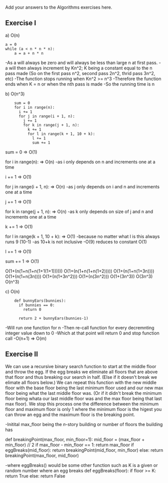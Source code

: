 Add your answers to the Algorithms exercises here.
## Exercise I

a) O(n)
```
a = 0
while (a < n * n * n):
    a = a + n * n
```
-As a will always be zero and will always be less than large n at first pass.
-a will then always increment by Kn^2; K being a constant equal to the n pass made
(So on the first pass n^2, second pass 2n^2, thrid pass 3n^2, etc)
-The function stops running when Kn^2 >= n^3
-Therefore the function ends when K = n or when the nth pass is made
-So the running time is n

b) O(n^3)
```
    sum = 0
    for i in range(n):
      i += 1
      for j in range(i + 1, n):
        j += 1
        for k in range(j + 1, n):
          k += 1
          for l in range(k + 1, 10 + k):
            l += 1
            sum += 1
```
sum = 0 => O(1)

for i in range(n): => O(n)
    -as i only depends on n and increments one at a time

i += 1 => O(1)

for j in range(i + 1, n): => O(n)
    -as j only depends on i and n and increments one at a time

j += 1 => O(1)

for k in range(j + 1, n): => O(n)
    -as k only depends on size of j and n and increments one at a time

k += 1  => O(1)

for l in range(k + 1, 10 + k): => O(1)
    -because no matter what l is this always runs 9 (10-1)
    -as 10+k is not inclusive
    -O(9) reduces to constant O(1)

l += 1 => O(1)

sum += 1 => O(1)

O(1+(n(1+n(1+n(1+1(1+1))))))
O(1+(n(1+n(1+n(1+2)))))
O(1+(n(1+n(1+3n))))
O(1+(n(1+n(3n))))
O(1+(n(1+3n^2)))
O(1+(n(3n^2)))
O(1+(3n^3))
O(3n^3)
O(n^3)


c) O(n)
```
    def bunnyEars(bunnies):
      if bunnies == 0:
        return 0

      return 2 + bunnyEars(bunnies-1)
```
-Will run one function for n
-Then re-call function for every decremnting integer value down to 0
-Which at that point will return 0 and stop function call
-O(n+1) => O(m)


## Exercise II
We can use a recursive binary search function to start at the middle floor and throw the egg. If the egg breaks we eliminate all floors that are above that floor and thus breaking our search in half. (Else if it doesn't break we elimate all floors below.) We can repeat this function with the new middle floor with the base floor being the last minimum floor used and our new max floor being what the last middle floor was. (Or if it didn't break the minimum floor being whata our last middle floor was and the max floor being that last max floor). We stop this process one the difference between the minimum floor and maximum floor is only 1 where the minimum floor is the higest you can throw an egg and the maximum floor is the breaking point.

-Initital max_floor being the _n_-story building or number of floors the building has

def breakingPoint(max_floor, min_floor=1):
    mid_floor = (max_floor + min_floor) // 2
    if max_floor - min_floor == 1:
        return max_floor
    if eggBreaks(mid_floor):
        return breakingPoint(mid_floor, min_floor)
    else:
        return breakingPoint(max_floor, mid_floor)

-where eggBreaks() would be some other function such as K is a given or random number where an egg breaks
def eggBreaks(floor):
    if floor >= K:
        return True
    else:
        return False